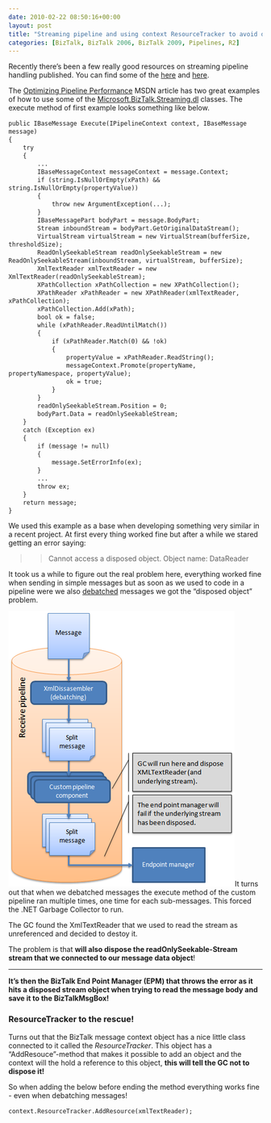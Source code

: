 ```yaml
---
date: 2010-02-22 08:50:16+00:00
layout: post
title: "Streaming pipeline and using context ResourceTracker to avoid disposed streams"
categories: [BizTalk, BizTalk 2006, BizTalk 2009, Pipelines, R2]
---
```


Recently there’s been a few really good resources on streaming pipeline handling published. You can find some of the [here](http://msdn.microsoft.com/en-us/library/ee377071(BTS.10).aspx) and [here](http://msdn.microsoft.com/en-us/library/ff384124(BTS.10).aspx).

 

The [Optimizing Pipeline Performance](http://msdn.microsoft.com/en-us/library/ee377071(BTS.10,classic).aspx) MSDN article has two great examples of how to use some of the [Microsoft.BizTalk.Streaming.dl](http://technet.microsoft.com/en-us/library/microsoft.biztalk.streaming(BTS.20).aspx) classes. The execute method of first example looks something like below.

 
    
    public IBaseMessage Execute(IPipelineContext context, IBaseMessage message)
    {
        try
        {
            ...
            IBaseMessageContext messageContext = message.Context;
            if (string.IsNullOrEmpty(xPath) && string.IsNullOrEmpty(propertyValue))
            {
                throw new ArgumentException(...);
            }
            IBaseMessagePart bodyPart = message.BodyPart;
            Stream inboundStream = bodyPart.GetOriginalDataStream();
            VirtualStream virtualStream = new VirtualStream(bufferSize, thresholdSize);
            ReadOnlySeekableStream readOnlySeekableStream = new ReadOnlySeekableStream(inboundStream, virtualStream, bufferSize);
            XmlTextReader xmlTextReader = new XmlTextReader(readOnlySeekableStream);
            XPathCollection xPathCollection = new XPathCollection();
            XPathReader xPathReader = new XPathReader(xmlTextReader, xPathCollection);
            xPathCollection.Add(xPath);
            bool ok = false;
            while (xPathReader.ReadUntilMatch())
            {
                if (xPathReader.Match(0) && !ok)
                {
                    propertyValue = xPathReader.ReadString();
                    messageContext.Promote(propertyName, propertyNamespace, propertyValue);
                    ok = true;
                }
            }
            readOnlySeekableStream.Position = 0;
            bodyPart.Data = readOnlySeekableStream;
        }
        catch (Exception ex)
        {
            if (message != null)
            {
                message.SetErrorInfo(ex);
            }
            ...
            throw ex;
        }
        return message;
    }





We used this example as a base when developing something very similar in a recent project. At first every thing worked fine but after a while we stared getting an error saying:





<blockquote>
  
> 
> Cannot access a disposed object. Object name: DataReader
> 
> 
</blockquote>





It took us a while to figure out the real problem here, everything worked fine when sending in simple messages but as soon as we used to code in a pipeline were we also [debatched](http://geekswithblogs.net/benny/archive/2007/02/15/106329.aspx) messages we got the “disposed object” problem.





[![image](/assets/2010/02/image_thumb1.png)](/assets/2010/02/image1.png)It turns out that when we debatched messages the execute method of the custom pipeline ran multiple times, one time for each sub-messages. This forced the .NET Garbage Collector to run.





The GC found the XmlTextReader that we used to read the stream as unreferenced and decided to destoy it.





The problem is that **will also dispose the readOnlySeekable-Stream stream that we connected to our message data object**!





****





**It’s then the BizTalk End Point Manager (EPM) that throws the error as it hits a disposed stream object when trying to read the message body and save it to the BizTalkMsgBox!**





### ResourceTracker to the rescue!





Turns out that the BizTalk message context object has a nice little class connected to it called the _ResourceTracker_. This object has a “AddResouce”-method that makes it possible to add an object and the context will the hold a reference to this object, **this will tell the GC not to dispose it!**





So when adding the below before ending the method everything works fine - even when debatching messages!




    
    context.ResourceTracker.AddResource(xmlTextReader);
